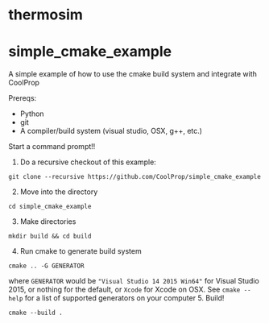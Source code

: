 # thermosim

# simple_cmake_example
A simple example of how to use the cmake build system and integrate with CoolProp

Prereqs:
* Python
* git
* A compiler/build system (visual studio, OSX, g++, etc.)

Start a command prompt!!

1. Do a recursive checkout of this example:
```
git clone --recursive https://github.com/CoolProp/simple_cmake_example
```
2. Move into the directory
```
cd simple_cmake_example
```
3. Make directories
```
mkdir build && cd build
```
4. Run cmake to generate build system
```
cmake .. -G GENERATOR
```
where ``GENERATOR`` would be ``"Visual Studio 14 2015 Win64"`` for Visual Studio 2015, or nothing for the default, or ``Xcode`` for Xcode on OSX.  See ``cmake --help`` for a list of supported generators on your computer
5. Build!
```
cmake --build .
```
